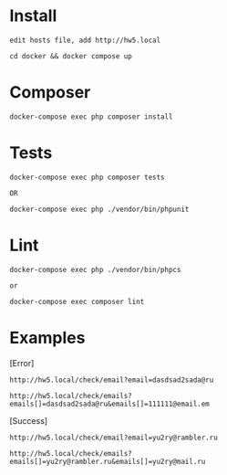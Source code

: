# Install
`edit hosts file, add http://hw5.local`

`cd docker && docker compose up`

# Composer

`docker-compose exec php composer install`

# Tests

`docker-compose exec php composer tests`

`OR`

`docker-compose exec php ./vendor/bin/phpunit`

# Lint

`docker-compose exec php ./vendor/bin/phpcs`

`or`

`docker-compose exec composer lint`

# Examples

[Error]

`http://hw5.local/check/email?email=dasdsad2sada@ru`

`http://hw5.local/check/emails?emails[]=dasdsad2sada@ru&emails[]=111111@email.em`

[Success]

`http://hw5.local/check/email?email=yu2ry@rambler.ru`

`http://hw5.local/check/emails?emails[]=yu2ry@rambler.ru&emails[]=yu2ry@mail.ru`